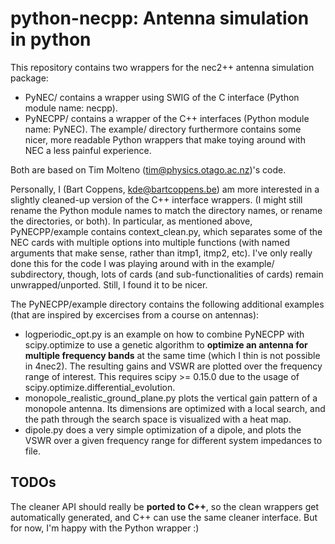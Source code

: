 # python-necpp: Antenna simulation in python

This repository contains two wrappers for the nec2++ antenna simulation package:

* PyNEC/ contains a wrapper using SWIG of the C interface (Python module name: necpp).
* PyNECPP/ contains a wrapper of the C++ interfaces (Python module name: PyNEC). The example/ directory furthermore contains some nicer, more readable Python wrappers that make toying around with NEC a less painful experience.

Both are based on Tim Molteno (tim@physics.otago.ac.nz)'s code.

Personally, I (Bart Coppens, kde@bartcoppens.be) am more interested in a slightly cleaned-up version of the C++ interface wrappers. (I might still rename the Python module names to match the directory names, or rename the directories, or both). In particular, as mentioned above, PyNECPP/example contains context_clean.py, which separates some of the NEC cards with multiple options into multiple functions (with named arguments that make sense, rather than itmp1, itmp2, etc). I've only really done this for the code I was playing around with in the example/ subdirectory, though, lots of cards (and sub-functionalities of cards) remain unwrapped/unported. Still, I found it to be nicer.

The PyNECPP/example directory contains the following additional examples (that are inspired by excercises from a course on antennas):
* logperiodic_opt.py is an example on how to combine PyNECPP with scipy.optimize to use a genetic algorithm to **optimize an antenna for multiple frequency bands** at the same time (which I thin is not possible in 4nec2). The resulting gains and VSWR are plotted over the frequency range of interest. This requires scipy >= 0.15.0 due to the usage of scipy.optimize.differential_evolution.
* monopole_realistic_ground_plane.py plots the vertical gain pattern of a monopole antenna. Its dimensions are optimized with a local search, and the path through the search space is visualized with a heat map.
* dipole.py does a very simple optimization of a dipole, and plots the VSWR over a given frequency range for different system impedances to file.

## TODOs
The cleaner API should really be **ported to C++**, so the clean wrappers get automatically generated, and C++ can use the same cleaner interface. But for now, I'm happy with the Python wrapper :)
